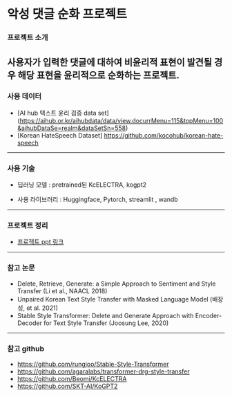 # 악성 댓글 순화 프로젝트

### 프로젝트 소개
사용자가 입력한 댓글에 대하여 비윤리적 표현이 발견될 경우 해당 표현을 윤리적으로 순화하는 프로젝트.
---
### 사용 데이터

- [AI hub 텍스트 윤리 검증 data set] (https://aihub.or.kr/aihubdata/data/view.docurrMenu=115&topMenu=100&aihubDataSe=realm&dataSetSn=558)
- [Korean HateSpeech Dataset] https://github.com/kocohub/korean-hate-speech
---
### 사용 기술
- 딥러닝 모델 : pretrained된 KcELECTRA, kogpt2

- 사용 라이브러리 : Huggingface, Pytorch, streamlit , wandb

---
### 프로젝트 정리
- [프로젝트 ppt 링크](https://github.com/hitchuwithdawork/Bad-comments-purifier/blob/master/Bad%20comment%20purifier.pdf)
---
### 참고 논문
*  Delete, Retrieve, Generate: a Simple Approach to Sentiment and Style Transfer (Li et al., NAACL 2018)
*  Unpaired Korean Text Style Transfer with Masked Language Model (배장성, et al. 2021)
*  Stable Style Transformer: Delete and Generate Approach with Encoder-Decoder for Text Style Transfer (Joosung Lee, 2020)

---
### 참고 github
* https://github.com/rungjoo/Stable-Style-Transformer
* https://github.com/agaralabs/transformer-drg-style-transfer
* https://github.com/Beomi/KcELECTRA
* https://github.com/SKT-AI/KoGPT2
